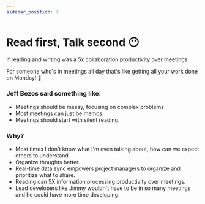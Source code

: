 ```yaml
---
sidebar_position: 7
---
```


# Read first, Talk second 😶

If reading and writing was a 5x collaboration productivity over meetings.

For someone who's in meetings all day that's like getting all your work done on Monday! 📅

### Jeff Bezos said something like:

- Meetings should be messy, focusing on complex problems
- Most meetings can just be memos.
- Meetings should start with silent reading.

### Why?

- Most times I don't know what I'm even talking about, how can we expect others to understand.
- Organize thoughts better.
- Real-time data sync empowers project managers to organize and prioritize what to share.
- Reading can 5X information processing productivity over meetings.
- Lead developers like Jimmy wouldn't have to be in so many meetings and he could have more time developing.
